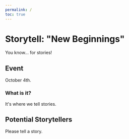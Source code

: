 ```yaml
---
permalink: /
toc: true
---
```


# Storytell: "New Beginnings"
You know... for stories!

## Event
October 4th.

### What is it?
It's where we tell stories.

## Potential Storytellers
Please tell a story.
